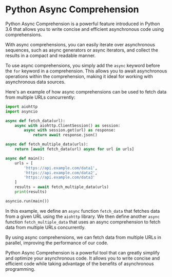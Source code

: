 # Python Async Comprehension

Python Async Comprehension is a powerful feature introduced in Python 3.6 that allows you to write concise and efficient asynchronous code using comprehensions.

With async comprehensions, you can easily iterate over asynchronous sequences, such as async generators or async iterators, and collect the results in a compact and readable manner.

To use async comprehensions, you simply add the `async` keyword before the `for` keyword in a comprehension. This allows you to await asynchronous operations within the comprehension, making it ideal for working with asynchronous data sources.

Here's an example of how async comprehensions can be used to fetch data from multiple URLs concurrently:

```python
import aiohttp
import asyncio

async def fetch_data(url):
	async with aiohttp.ClientSession() as session:
		async with session.get(url) as response:
			return await response.json()

async def fetch_multiple_data(urls):
	return [await fetch_data(url) async for url in urls]

async def main():
	urls = [
		'https://api.example.com/data1',
		'https://api.example.com/data2',
		'https://api.example.com/data3'
	]
	results = await fetch_multiple_data(urls)
	print(results)

asyncio.run(main())
```

In this example, we define an `async` function `fetch_data` that fetches data from a given URL using the `aiohttp` library. We then define another `async` function `fetch_multiple_data` that uses an async comprehension to fetch data from multiple URLs concurrently.

By using async comprehensions, we can fetch data from multiple URLs in parallel, improving the performance of our code.

Python Async Comprehension is a powerful tool that can greatly simplify and optimize your asynchronous code. It allows you to write concise and efficient code while taking advantage of the benefits of asynchronous programming.
